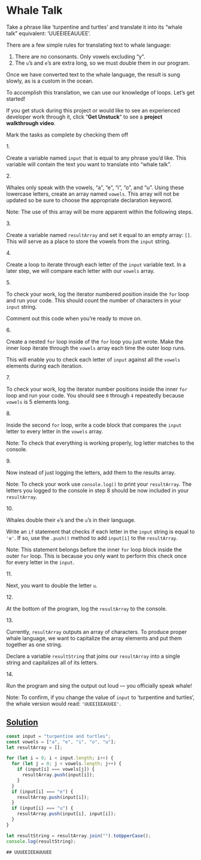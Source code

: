 # Whale Talk

Take a phrase like ‘turpentine and turtles’ and translate it into its
“whale talk” equivalent: ‘UUEEIEEAUUEE’.

There are a few simple rules for translating text to whale language:

1.  There are no consonants. Only vowels excluding “y”.
2.  The `u`’s and `e`’s are extra long, so we must double them in our
    program.

Once we have converted text to the whale language, the result is sung
slowly, as is a custom in the ocean.

To accomplish this translation, we can use our knowledge of loops. Let’s
get started!

If you get stuck during this project or would like to see an experienced
developer work through it, click “**Get Unstuck**“ to see a **project
walkthrough video**.



Mark the tasks as complete by checking them off

1\.

Create a variable named `input` that is equal to any phrase you’d like.
This variable will contain the text you want to translate into “whale
talk”.

2\.

Whales only speak with the vowels, “a”, “e”, “i”, “o”, and “u”. Using
these lowercase letters, create an array named `vowels`. This array will
not be updated so be sure to choose the appropriate declaration keyword.

Note: The use of this array will be more apparent within the following
steps.

3\.

Create a variable named `resultArray` and set it equal to an empty
array: `[]`. This will serve as a place to store the vowels from the
`input` string.

4\.

Create a loop to iterate through each letter of the `input` variable
text. In a later step, we will compare each letter with our `vowels`
array.

5\.

To check your work, log the iterator numbered position inside the `for`
loop and run your code. This should count the number of characters in
your `input` string.

Comment out this code when you’re ready to move on.

6\.

Create a nested `for` loop inside of the `for` loop you just wrote. Make
the inner loop iterate through the `vowels` array each time the outer
loop runs.

This will enable you to check each letter of `input` against all the
`vowels` elements during each iteration.

7\.

To check your work, log the iterator number positions inside the inner
`for` loop and run your code. You should see `0` through `4` repeatedly
because `vowels` is 5 elements long.

8\.

Inside the second `for` loop, write a code block that compares the
`input` letter to every letter in the `vowels` array.

Note: To check that everything is working properly, log letter matches
to the console.

9\.

Now instead of just logging the letters, add them to the results array.

Note: To check your work use `console.log()` to print your
`resultArray`. The letters you logged to the console in step 8 should be
now included in your `resultArray`.

10\.

Whales double their `e`’s and the `u`’s in their language.

Write an `if` statement that checks if each letter in the `input` string
is equal to `'e'`. If so, use the `.push()` method to add `input[i]` to
the `resultArray`.

Note: This statement belongs before the inner `for` loop block inside
the outer `for` loop. This is because you only want to perform this
check once for every letter in the `input`.

11\.

Next, you want to double the letter `u`.

12\.

At the bottom of the program, log the `resultArray` to the console.

13\.

Currently, `resultArray` outputs an array of characters. To produce
proper whale language, we want to capitalize the array elements and put
them together as one string.

Declare a variable `resultString` that joins our `resultArray` into a
single string and capitalizes all of its letters.

14\.

Run the program and sing the output out loud — you officially speak
whale!

Note: To confirm, if you change the value of `input` to ‘turpentine and
turtles’, the whale version would read: `'UUEEIEEAUUEE'`.

## [Solution](whale-talk.js)

``` javascript
const input = "turpentine and turtles";
const vowels = ["a", "e", "i", "o", "u"];
let resultArray = [];

for (let i = 0; i < input.length; i++) {
  for (let j = 0; j < vowels.length; j++) {
    if (input[i] === vowels[j]) {
      resultArray.push(input[i]);
    }
  }
  if (input[i] === "e") {
    resultArray.push(input[i]);
  }
  if (input[i] === "u") {
    resultArray.push(input[i], input[i]);
  }
}

let resultString = resultArray.join("").toUpperCase();
console.log(resultString);
```

    ## UUUEEIEEAUUUEE

